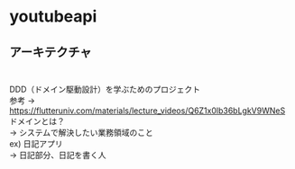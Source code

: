 # youtubeapi

## アーキテクチャ<br><br>

DDD（ドメイン駆動設計）を学ぶためのプロジェクト<br>
参考 → https://flutteruniv.com/materials/lecture_videos/Q6Z1x0lb36bLgkV9WNeS<br>
ドメインとは？<br>
→ システムで解決したい業務領域のこと<br>
ex) 日記アプリ<br>
→ 日記部分、日記を書く人<br><br>
